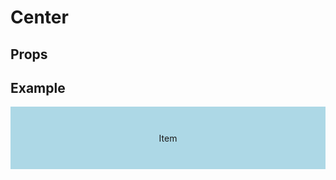 <script lang="ts">
	import type { Space, Measure } from '$lib/types';
	import Center from '$lib/Center/index.svelte';
	import Stack from '$lib/Stack/index.svelte';
	import SqueezeContainer from '$lib/SqueezeContainer/index.svelte';
	import PropSelect from '$lib/PropSelect/index.svelte';
	import PropBoolean from '$lib/PropBoolean/index.svelte';

	import { space_options, measure_options } from '../../preview-content/options';

	let centerSpace: Space = 'var(--s-1)';
	let centerMeasure: Measure = 'var(--measure)';
	let intrinsicallyCenter: boolean = false;
</script>

<style>
	.item {
		display: flex;
		align-items: center;
		justify-content: center;
		width: 100%;
		max-width: none;
		min-height: 100px;
		padding: var(--s1);
		background-color: lightblue;
	}

	.item--small {
		max-width: max-content;
		background-color: lightgray;
	}
</style>

# Center

## Props

<PropSelect options={measure_options} name="centerMeasure" bind:value={centerMeasure} />
<PropSelect options={space_options} name="centerSpace" bind:value={centerSpace} />
<PropBoolean name="intrinsicallyCenter" bind:value={intrinsicallyCenter} />

## Example

<SqueezeContainer>
	<Center {centerSpace} {centerMeasure} {intrinsicallyCenter}>
		<span class="item">Item</span>
	</Center>
</SqueezeContainer>
